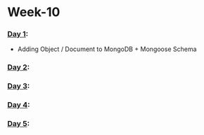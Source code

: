 # Week-10

### [Day 1](https://github.com/freecodingbootcamp/Week-10/tree/master/Day-1):

- Adding Object / Document to MongoDB + Mongoose Schema

### [Day 2](https://github.com/freecodingbootcamp/Week-10/tree/master/Day-2):

### [Day 3](https://github.com/freecodingbootcamp/Week-10/tree/master/Day-3):

### [Day 4](https://github.com/freecodingbootcamp/Week-10/tree/master/Day-4):

### [Day 5](https://github.com/freecodingbootcamp/Week-10/tree/master/Day-5):
